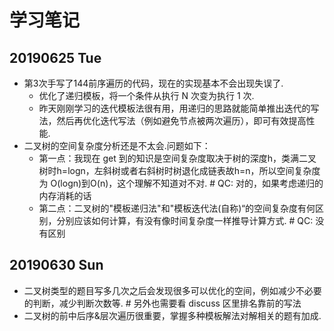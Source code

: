 # 学习笔记

## 20190625 Tue
- 第3次手写了144前序遍历的代码，现在的实现基本不会出现失误了.
    - 优化了递归模板，将一个条件从执行 N 次变为执行 1 次.
    - 昨天刚刚学习的迭代模板法很有用，用递归的思路就能简单推出迭代的写法，然后再优化迭代写法（例如避免节点被两次遍历），即可有效提高性能.
- 二叉树的空间复杂度分析还是不太会.问题如下：
    - 第一点：我现在 get 到的知识是空间复杂度取决于树的深度h，类满二叉树时h=logn，左斜树或者右斜树时树退化成链表故h=n，所以空间复杂度为 O(logn)到O(n)，这个理解不知道对不对.  # QC: 对的，如果考虑递归的内存消耗的话
    - 第二点：二叉树的"模板递归法"和"模板迭代法(自称)“的空间复杂度有何区别，分别应该如何计算，有没有像时间复杂度一样推导计算方式. # QC: 没有区别

## 20190630 Sun
- 二叉树类型的题目写多几次之后会发现很多可以优化的空间，例如减少不必要的判断，减少判断次数等. # 另外也需要看 discuss 区里排名靠前的写法
- 二叉树的前中后序&层次遍历很重要，掌握多种模板解法对解相关的题有加成.
